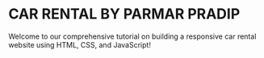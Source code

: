 # CAR RENTAL BY PARMAR PRADIP
Welcome to our comprehensive tutorial on building a responsive car rental website using HTML, CSS, and JavaScript!
